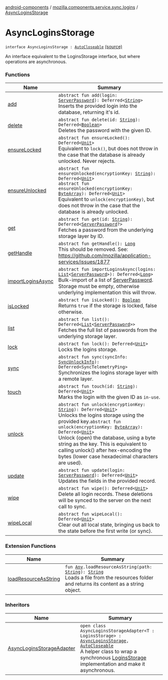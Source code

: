 [android-components](../../index.md) / [mozilla.components.service.sync.logins](../index.md) / [AsyncLoginsStorage](./index.md)

# AsyncLoginsStorage

`interface AsyncLoginsStorage : `[`AutoCloseable`](https://developer.android.com/reference/java/lang/AutoCloseable.html) [(source)](https://github.com/mozilla-mobile/android-components/blob/master/components/service/sync-logins/src/main/java/mozilla/components/service/sync/logins/AsyncLoginsStorage.kt#L108)

An interface equivalent to the LoginsStorage interface, but where operations are
asynchronous.

### Functions

| Name | Summary |
|---|---|
| [add](add.md) | `abstract fun add(login: `[`ServerPassword`](../-server-password.md)`): Deferred<`[`String`](https://kotlinlang.org/api/latest/jvm/stdlib/kotlin/-string/index.html)`>`<br>Inserts the provided login into the database, returning it's id. |
| [delete](delete.md) | `abstract fun delete(id: `[`String`](https://kotlinlang.org/api/latest/jvm/stdlib/kotlin/-string/index.html)`): Deferred<`[`Boolean`](https://kotlinlang.org/api/latest/jvm/stdlib/kotlin/-boolean/index.html)`>`<br>Deletes the password with the given ID. |
| [ensureLocked](ensure-locked.md) | `abstract fun ensureLocked(): Deferred<`[`Unit`](https://kotlinlang.org/api/latest/jvm/stdlib/kotlin/-unit/index.html)`>`<br>Equivalent to `lock()`, but does not throw in the case that the database is already unlocked. Never rejects. |
| [ensureUnlocked](ensure-unlocked.md) | `abstract fun ensureUnlocked(encryptionKey: `[`String`](https://kotlinlang.org/api/latest/jvm/stdlib/kotlin/-string/index.html)`): Deferred<`[`Unit`](https://kotlinlang.org/api/latest/jvm/stdlib/kotlin/-unit/index.html)`>`<br>`abstract fun ensureUnlocked(encryptionKey: `[`ByteArray`](https://kotlinlang.org/api/latest/jvm/stdlib/kotlin/-byte-array/index.html)`): Deferred<`[`Unit`](https://kotlinlang.org/api/latest/jvm/stdlib/kotlin/-unit/index.html)`>`<br>Equivalent to `unlock(encryptionKey)`, but does not throw in the case that the database is already unlocked. |
| [get](get.md) | `abstract fun get(id: `[`String`](https://kotlinlang.org/api/latest/jvm/stdlib/kotlin/-string/index.html)`): Deferred<`[`ServerPassword`](../-server-password.md)`?>`<br>Fetches a password from the underlying storage layer by ID. |
| [getHandle](get-handle.md) | `abstract fun getHandle(): `[`Long`](https://kotlinlang.org/api/latest/jvm/stdlib/kotlin/-long/index.html)<br>This should be removed. See: https://github.com/mozilla/application-services/issues/1877 |
| [importLoginsAsync](import-logins-async.md) | `abstract fun importLoginsAsync(logins: `[`List`](https://kotlinlang.org/api/latest/jvm/stdlib/kotlin.collections/-list/index.html)`<`[`ServerPassword`](../-server-password.md)`>): Deferred<`[`Long`](https://kotlinlang.org/api/latest/jvm/stdlib/kotlin/-long/index.html)`>`<br>Bulk-import of a list of [ServerPassword](../-server-password.md). Storage must be empty, otherwise underlying implementation this will throw. |
| [isLocked](is-locked.md) | `abstract fun isLocked(): `[`Boolean`](https://kotlinlang.org/api/latest/jvm/stdlib/kotlin/-boolean/index.html)<br>Returns `true` if the storage is locked, false otherwise. |
| [list](list.md) | `abstract fun list(): Deferred<`[`List`](https://kotlinlang.org/api/latest/jvm/stdlib/kotlin.collections/-list/index.html)`<`[`ServerPassword`](../-server-password.md)`>>`<br>Fetches the full list of passwords from the underlying storage layer. |
| [lock](lock.md) | `abstract fun lock(): Deferred<`[`Unit`](https://kotlinlang.org/api/latest/jvm/stdlib/kotlin/-unit/index.html)`>`<br>Locks the logins storage. |
| [sync](sync.md) | `abstract fun sync(syncInfo: `[`SyncUnlockInfo`](../-sync-unlock-info.md)`): Deferred<SyncTelemetryPing>`<br>Synchronizes the logins storage layer with a remote layer. |
| [touch](touch.md) | `abstract fun touch(id: `[`String`](https://kotlinlang.org/api/latest/jvm/stdlib/kotlin/-string/index.html)`): Deferred<`[`Unit`](https://kotlinlang.org/api/latest/jvm/stdlib/kotlin/-unit/index.html)`>`<br>Marks the login with the given ID as `in-use`. |
| [unlock](unlock.md) | `abstract fun unlock(encryptionKey: `[`String`](https://kotlinlang.org/api/latest/jvm/stdlib/kotlin/-string/index.html)`): Deferred<`[`Unit`](https://kotlinlang.org/api/latest/jvm/stdlib/kotlin/-unit/index.html)`>`<br>Unlocks the logins storage using the provided key.`abstract fun unlock(encryptionKey: `[`ByteArray`](https://kotlinlang.org/api/latest/jvm/stdlib/kotlin/-byte-array/index.html)`): Deferred<`[`Unit`](https://kotlinlang.org/api/latest/jvm/stdlib/kotlin/-unit/index.html)`>`<br>Unlock (open) the database, using a byte string as the key. This is equivalent to calling unlock() after hex-encoding the bytes (lower case hexadecimal characters are used). |
| [update](update.md) | `abstract fun update(login: `[`ServerPassword`](../-server-password.md)`): Deferred<`[`Unit`](https://kotlinlang.org/api/latest/jvm/stdlib/kotlin/-unit/index.html)`>`<br>Updates the fields in the provided record. |
| [wipe](wipe.md) | `abstract fun wipe(): Deferred<`[`Unit`](https://kotlinlang.org/api/latest/jvm/stdlib/kotlin/-unit/index.html)`>`<br>Delete all login records. These deletions will be synced to the server on the next call to sync. |
| [wipeLocal](wipe-local.md) | `abstract fun wipeLocal(): Deferred<`[`Unit`](https://kotlinlang.org/api/latest/jvm/stdlib/kotlin/-unit/index.html)`>`<br>Clear out all local state, bringing us back to the state before the first write (or sync). |

### Extension Functions

| Name | Summary |
|---|---|
| [loadResourceAsString](../../mozilla.components.support.test.file/kotlin.-any/load-resource-as-string.md) | `fun `[`Any`](https://kotlinlang.org/api/latest/jvm/stdlib/kotlin/-any/index.html)`.loadResourceAsString(path: `[`String`](https://kotlinlang.org/api/latest/jvm/stdlib/kotlin/-string/index.html)`): `[`String`](https://kotlinlang.org/api/latest/jvm/stdlib/kotlin/-string/index.html)<br>Loads a file from the resources folder and returns its content as a string object. |

### Inheritors

| Name | Summary |
|---|---|
| [AsyncLoginsStorageAdapter](../-async-logins-storage-adapter/index.md) | `open class AsyncLoginsStorageAdapter<T : LoginsStorage> : `[`AsyncLoginsStorage`](./index.md)`, `[`AutoCloseable`](https://developer.android.com/reference/java/lang/AutoCloseable.html)<br>A helper class to wrap a synchronous [LoginsStorage](#) implementation and make it asynchronous. |
